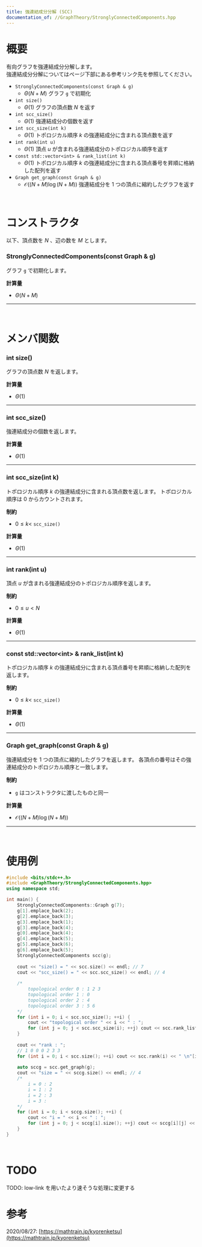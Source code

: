 ```yaml
---
title: 強連結成分分解 (SCC)
documentation_of: //GraphTheory/StronglyConnectedComponents.hpp
---
```


# 概要

有向グラフを強連結成分分解します。  
強連結成分分解についてはページ下部にある参考リンク先を参照してください。  

- `StronglyConnectedComponents(const Graph & g)`
	- $\Theta(N + M)$ グラフ `g` で初期化
- `int size()`
	- $\Theta(1)$ グラフの頂点数 $N$ を返す
- `int scc_size()`
	- $\Theta(1)$ 強連結成分の個数を返す
- `int scc_size(int k)`
	- $\Theta(1)$ トポロジカル順序 $k$ の強連結成分に含まれる頂点数を返す
- `int rank(int u)`
	- $\Theta(1)$ 頂点 $u$ が含まれる強連結成分のトポロジカル順序を返す
- `const std::vector<int> & rank_list(int k)`
	- $\Theta(1)$ トポロジカル順序 $k$ の強連結成分に含まれる頂点番号を昇順に格納した配列を返す
- `Graph get_graph(const Graph & g)`
	- $\mathcal{O}((N + M) \log{(N + M)})$ 強連結成分を $1$ つの頂点に縮約したグラフを返す


<br>

# コンストラクタ

以下、頂点数を $N$ 、辺の数を $M$ とします。

### StronglyConnectedComponents(const Graph & g)

グラフ `g` で初期化します。  

**計算量**

- $\Theta(N + M)$

---

<br>

# メンバ関数

### int size()

グラフの頂点数 $N$ を返します。  

**計算量**

- $\Theta(1)$

---

### int scc_size()

強連結成分の個数を返します。  

**計算量**

- $\Theta(1)$

---

### int scc_size(int k)

トポロジカル順序 $k$ の強連結成分に含まれる頂点数を返します。
トポロジカル順序は $0$ からカウントされます。  

**制約**

- $0 \leq k <$ `scc_size()`

**計算量**

- $\Theta(1)$

---

### int rank(int u)

頂点 $u$ が含まれる強連結成分のトポロジカル順序を返します。  

**制約**

- $0 \leq u < N$

**計算量**

- $\Theta(1)$

---

### const std::vector&lt;int&gt; & rank_list(int k)

トポロジカル順序 $k$ の強連結成分に含まれる頂点番号を昇順に格納した配列を返します。  

**制約**

- $0 \leq k <$ `scc_size()`

**計算量**

- $\Theta(1)$

---

### Graph get_graph(const Graph & g)

強連結成分を $1$ つの頂点に縮約したグラフを返します。
各頂点の番号はその強連結成分のトポロジカル順序と一致します。  

**制約**

- `g` はコンストラクタに渡したものと同一

**計算量**

- $\mathcal{O}((N + M) \log{(N + M)})$

---

<br>

# 使用例

```cpp
#include <bits/stdc++.h>
#include <GraphTheory/StronglyConnectedComponents.hpp>
using namespace std;

int main() {
	StronglyConnectedComponents::Graph g(7);
	g[1].emplace_back(2);
	g[2].emplace_back(3);
	g[3].emplace_back(1);
	g[3].emplace_back(4);
	g[0].emplace_back(4);
	g[4].emplace_back(5);
	g[5].emplace_back(6);
	g[6].emplace_back(5);
	StronglyConnectedComponents scc(g);
	
	cout << "size() = " << scc.size() << endl; // 7
	cout << "scc_size() = " << scc.scc_size() << endl; // 4
	
	/*
		topological order 0 : 1 2 3
		topological order 1 : 0
		topological order 2 : 4
		topological order 3 : 5 6
	*/
	for (int i = 0; i < scc.scc_size(); ++i) {
		cout << "topological order " << i << " : ";
		for (int j = 0; j < scc.scc_size(i); ++j) cout << scc.rank_list(i)[j] << " \n"[j + 1 == scc.scc_size(i)];
	}
	
	cout << "rank : ";
	// 1 0 0 0 2 3 3
	for (int i = 0; i < scc.size(); ++i) cout << scc.rank(i) << " \n"[i + 1 == scc.size()];
	
	auto sccg = scc.get_graph(g);
	cout << "size = " << sccg.size() << endl; // 4
	/*
		i = 0 : 2
		i = 1 : 2
		i = 2 : 3
		i = 3 :
	*/
	for (int i = 0; i < sccg.size(); ++i) {
		cout << "i = " << i << " : ";
		for (int j = 0; j < sccg[i].size(); ++j) cout << sccg[i][j] << " \n"[j + 1 == sccg[i].size()];
	}
}
```

<br>

# TODO

TODO: low-link を用いたより速そうな処理に変更する

# 参考

2020/08/27: [https://mathtrain.jp/kyorenketsu](https://mathtrain.jp/kyorenketsu)  

<br>